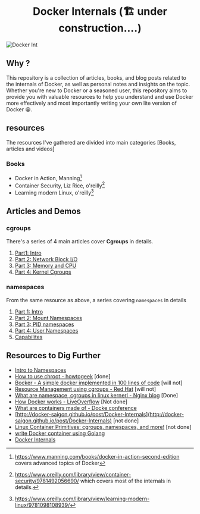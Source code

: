 
<h1 align="center">Docker Internals (🏗 under construction....)</h1>

![Docker Int](https://user-images.githubusercontent.com/42917814/210157620-b58e91be-ca3c-4797-85c1-fff863152720.png)


## Why ? 

This repository is a collection of articles, books, and blog posts related to the internals of Docker, as well as personal notes and insights on the topic. 
Whether you're new to Docker or a seasoned user, this repository aims to provide you with valuable resources to help you understand and use Docker more effectively and most importantly writing your own lite version of Docker 😀.

## resources

The resources I've gathered are divided into main categories [Books, articles and videos]

### Books
- Docker in Action, Manning[^1]
- Container Security, Liz Rice, o'reilly[^2]
- Learning modern Linux, o'reilly[^3]

Articles and Demos
---

### cgroups

There's a series of 4 main articles cover **Cgroups** in details.
1.  <a href="https://www.schutzwerk.com/en/blog/linux-container-cgroups-01-intro">Part1: Intro</a>
2. <a href="https://www.schutzwerk.com/en/blog/linux-container-cgroups-02-network-block-io">Part 2: Network Block I/O</a>
3. <a href="https://www.schutzwerk.com/en/blog/linux-container-cgroups-03-memory-cpu-freezer-dev">Part 3: Memory and CPU</a>
4. <a href="https://www.schutzwerk.com/en/blog/linux-container-cgroups-04-groups-kernel">Part 4: Kernel Cgroups</a>

### namespaces

From the same resource as above, a series covering `namespaces` in details

1. <a href="https://www.schutzwerk.com/en/blog/linux-container-namespaces01-intro">Part 1: Intro</a>
3. <a href="https://www.schutzwerk.com/en/blog/linux-container-namespaces02-mnt">Part 2: Mount Namespaces</a>
4. <a href="https://www.schutzwerk.com/en/blog/linux-container-namespaces03-pid-net">Part 3: PID namespaces</a>
5. <a href="https://www.schutzwerk.com/en/blog/linux-container-namespaces04-user">Part 4: User Namespaces</a>
6. <a href="https://www.schutzwerk.com/en/blog/linux-container-capabilities">Capabilites</a>

Resources to Dig Further
------

- <a href="https://www.youtube.com/watch?v=-YnMr1lj4Z8">Intro to Namespaces</a>
- [How to use chroot - howtogeek](https://www.howtogeek.com/441534/how-to-use-the-chroot-command-on-linux) \[done\]
- [Bocker - A simple docker implemented in 100 lines of code](https://github.com/p8952/bocker/blob/master/bocker) \[will not\]
- [Resource Management using cgroups - Red Hat](https://access.redhat.com/documentation/enus/red_hat_enterprise_linux/6/html/resource_management_guide/ch01) \[will not\]
- [What are namespace, cgroups in linux kernerl - Nginx blog](https://www.nginx.com/blog/what-are-namespaces-cgroups-how-do-they-work/) \[Done\]
- [How Docker works - LiveOverflow](https://www.youtube.com/watch?v=-YnMr1lj4Z8) \[Not done\]
- [What are containers made of - Docke conference](https://www.youtube.com/watch?v=sK5i-N34im8)
- [http://docker-saigon.github.io/post/Docker-Internals](http://docker-saigon.github.io/post/Docker-Internals) \[not done\]
- [Linux Container Primitives: cgroups, namespaces, and more!](https://www.youtube.com/watch?v=x1npPrzyKfs&list=LL&index=2&t=1586s) \[not done\]
- [write Docker container using Golang](https://www.youtube.com/watch?v=-NzfOhSAZpA&list=LL&index=4)
- [Docker Internals](https://blog.because-security.com/t/docker-the-universal-build-system-for-system-and-security-development-wiki)

[^1]: https://www.manning.com/books/docker-in-action-second-edition covers advanced topics of Docker
[^2]: https://www.oreilly.com/library/view/container-security/9781492056690/ which covers most of the internals in details.
[^3]: https://www.oreilly.com/library/view/learning-modern-linux/9781098108939/
